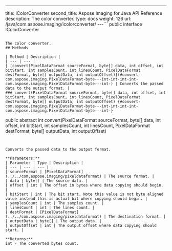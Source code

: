 ---
title: IColorConverter
second_title: Aspose.Imaging for Java API Reference
description: The color converter.
type: docs
weight: 126
url: /java/com.aspose.imaging/icolorconverter/
---```
public interface IColorConverter
```

The color converter.
## Methods

| Method | Description |
| --- | --- |
| [convert(PixelDataFormat sourceFormat, byte[] data, int offset, int bitStart, int samplesCount, int linesCount, PixelDataFormat destFormat, byte[] outputData, int outputOffset)](#convert-com.aspose.imaging.PixelDataFormat-byte---int-int-int-int-com.aspose.imaging.PixelDataFormat-byte---int-) | Converts the passed data to the output format. |
### convert(PixelDataFormat sourceFormat, byte[] data, int offset, int bitStart, int samplesCount, int linesCount, PixelDataFormat destFormat, byte[] outputData, int outputOffset) {#convert-com.aspose.imaging.PixelDataFormat-byte---int-int-int-int-com.aspose.imaging.PixelDataFormat-byte---int-}
```
public abstract int convert(PixelDataFormat sourceFormat, byte[] data, int offset, int bitStart, int samplesCount, int linesCount, PixelDataFormat destFormat, byte[] outputData, int outputOffset)
```


Converts the passed data to the output format.

**Parameters:**
| Parameter | Type | Description |
| --- | --- | --- |
| sourceFormat | [PixelDataFormat](../../com.aspose.imaging/pixeldataformat) | The source format. |
| data | byte[] | The source data. |
| offset | int | The offset in bytes where data copying should begin. |
| bitStart | int | The bit start. Note this value is not byte aligned value instead this is actual bit where copying should begin. |
| samplesCount | int | The samples count. |
| linesCount | int | The lines count. |
| destFormat | [PixelDataFormat](../../com.aspose.imaging/pixeldataformat) | The destination format. |
| outputData | byte[] | The output data. |
| outputOffset | int | The output offset where data copying should start. |

**Returns:**
int - The converted bytes count.
